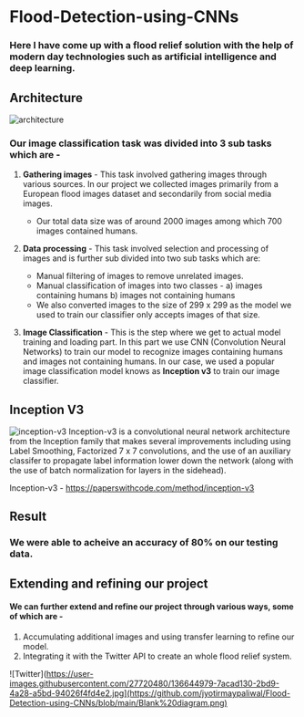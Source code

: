 # Flood-Detection-using-CNNs

### Here I have come up with a **flood relief** solution with the help of modern day technologies such as **artificial intelligence** and **deep learning**.

## Architecture

![architecture](https://github.com/jyotirmaypaliwal/Flood-Detection-using-CNNs/blob/main/architecture.png)

### Our image classification task was divided into 3 sub tasks which are - 

1. **Gathering images** - This task involved gathering images through various sources. In our project we collected images primarily from a European flood images dataset and secondarily from social media images.                
     * Our total data size was of around 2000 images among which 700 images contained humans.

2. **Data processing** - This task involved selection and processing of images and is further sub divided into two sub tasks which are:
    * Manual filtering of images to remove unrelated images.
    * Manual classification of images into two classes - 
      a) images containing humans
      b) images not containing humans
    * We also converted images to the size of 299 x 299 as the model we used to train our classifier only accepts images of that size. 
      
 3. **Image Classification** - This is the step where we get to actual model training and loading part. In this part we use CNN (Convolution Neural Networks) to train our model to recognize images containing humans and images not containing humans. In our case, we used a popular image classification model knows as **Inception v3** to train our image classifier. 

## Inception V3

![inception-v3](https://user-images.githubusercontent.com/27720480/136644979-7acad130-2bd9-4a28-a5bd-94026f4fd4e2.jpg)
Inception-v3 is a convolutional neural network architecture from the Inception family that makes several improvements including using Label Smoothing, Factorized 7 x 7 convolutions, and the use of an auxiliary classifer to propagate label information lower down the network (along with the use of batch normalization for layers in the sidehead).


Inception-v3 - https://paperswithcode.com/method/inception-v3


## Result
### We were able to acheive an accuracy of 80% on our testing data.

## Extending and refining our project
#### We can further extend and refine our project through various ways, some of which are - 
1. Accumulating additional images and using transfer learning to refine our model.
2. Integrating it with the Twitter API to create an whole flood relief system.


![Twitter](https://user-images.githubusercontent.com/27720480/136644979-7acad130-2bd9-4a28-a5bd-94026f4fd4e2.jpg](https://github.com/jyotirmaypaliwal/Flood-Detection-using-CNNs/blob/main/Blank%20diagram.png)
